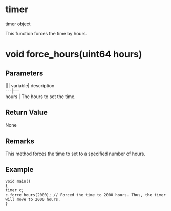 # timer

timer object

  


This function forces the time by hours.

# void force_hours(uint64 hours)

## Parameters

||| variable| description  
---|---  
hours | The hours to set the time.  
  
## Return Value

None

## Remarks

This method forces the time to set to a specified number of hours.

## Example


```
void main()
{
timer c;
c.force_hours(2000); // Forced the time to 2000 hours. Thus, the timer will move to 2000 hours.
}

```
